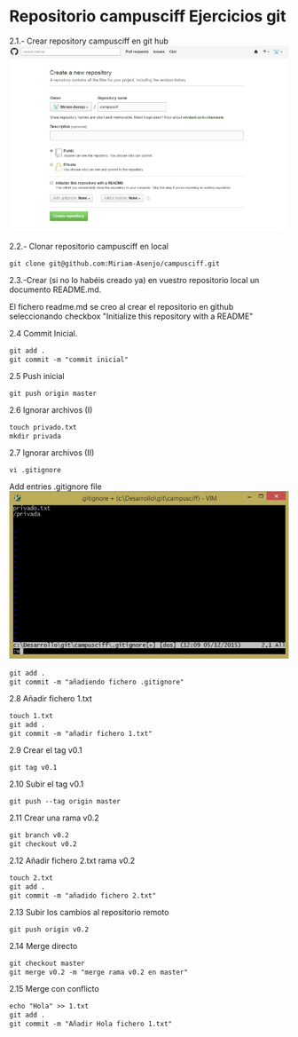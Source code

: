 # Repositorio campusciff Ejercicios git

2.1.- Crear repository campusciff en git hub
![Alt "Crear Repository Github"](/images/crearRepositorio.jpg)

2.2.- Clonar repositorio campusciff en local

    git clone git@github.com:Miriam-Asenjo/campusciff.git


2.3.-Crear (si no lo habéis creado ya) en vuestro
repositorio local un documento README.md.

El fichero readme.md se creo al crear el repositorio en github seleccionando checkbox "Initialize this repository with a README" 

2.4 Commit Inicial.

    git add .
    git commit -m "commit inicial"

2.5 Push inicial

    git push origin master

2.6 Ignorar archivos (I)

	touch privado.txt
	mkdir privada 

2.7 Ignorar archivos (II)

    vi .gitignore
   Add entries .gitignore file
![Alt "Modificar .gitignore file"](/images/entriesGitIgnoreFile.jpg)

	git add .
	git commit -m "añadiendo fichero .gitignore"

2.8 Añadir fichero 1.txt

    touch 1.txt
    git add .
    git commit -m "añadir fichero 1.txt"

2.9 Crear el tag v0.1

	git tag v0.1

2.10 Subir el tag v0.1

    git push --tag origin master

2.11 Crear una rama v0.2

    git branch v0.2
    git checkout v0.2

2.12 Añadir fichero 2.txt rama v0.2
	
	touch 2.txt
	git add .
    git commit -m "añadido fichero 2.txt"

2.13 Subir los cambios al repositorio remoto

    git push origin v0.2

2.14 Merge directo

    git checkout master
    git merge v0.2 -m "merge rama v0.2 en master"

2.15 Merge con conflicto
	
	echo "Hola" >> 1.txt
    git add .
    git commit -m "Añadir Hola fichero 1.txt"